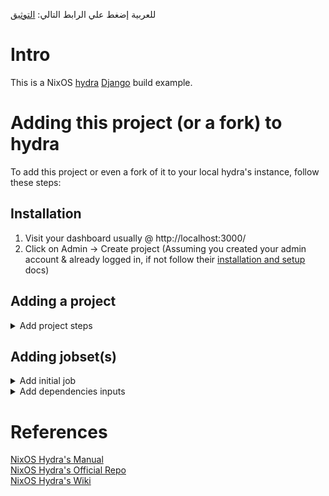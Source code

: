 للعربية إضغط علي الرابط التالي: [التوثيق](docs/ar/)

# Intro

This is a NixOS [hydra](https://nixos.wiki/wiki/Hydra) [Django](https://www.djangoproject.com/) build example.

# Adding this project (or a fork) to hydra

To add this project or even a fork of it to your local hydra's instance, follow these steps:

## Installation

1. Visit your dashboard usually @ http://localhost:3000/
2. Click on Admin -> Create project (Assuming you created your admin account & already logged in, if not follow their [installation and setup](https://github.com/NixOS/hydra?tab=readme-ov-file#installation-and-setup) docs)

## Adding a project

<details>
<summary>Add project steps</summary>
   
1. Identifier: Nix-Django (or anything you'd like but it has to be unique among your other projects)
2. Display name: Nix-Django
3. Desciption: 	A Django hydra example.
4. Homepage (This one could be docs page or project's github url): https://github.com/Al-Ghoul/Nix-Django
5. Create project (ignore everything else, declative spec/input are meant to provide all the info in a JSON format, declaratively (I'll refer to that later))

</details>

## Adding jobset(s)

<details>
<summary>Add initial job</summary>

1. After creating your project, go to hydra's index page, you'll find your project listed there click on the identifier.
2. Click on actions -> Create jobset.
3. Identifier: Nix-Django-Build (Keeping State: Enabled, Visible: Ticked).
4. Type: Legacy (I'll provide a flake example later).
5. Description: Nix-Hello's build jobset.
6. Nix expression: release.nix **in** siteSrc.
7. Check interval: 60 (seconds).
8. Scheduling shares: 1.

</details>

<details>
<summary>Add dependencies inputs</summary>
Skip everything and scroll down to inputs section:

1. Click on Add a new input:

-   Input name: siteSrc (This input's name gets passed to [release.nix](https://github.com/Al-Ghoul/Nix-Django/blob/main/release.nix#L2))
-   Type: Git checkout
-   Value: "https://github.com/Al-Ghoul/Nix-Django main" (with no quotes) <br>
    or provide your projects url, wondering why the extra 'main'?, well by default hydra tries to fetch from master branch, so you can override it like that

2. Add a second input(You'll need another input for nixpkgs):

-   Input name: nixpkgs
-   Type: Git checkout
-   Value: "https://github.com/nixos/nixpkgs nixos-23.11" (with no quotes) <br>
    again 'nixos-23.11' overrides or 'specifies' the branch

</details>

# References

[NixOS Hydra's Manual](https://hydra.nixos.org/build/196107287/download/1/hydra/introduction.html) <br>
[NixOS Hydra's Official Repo](https://github.com/NixOS/hydra) <br>
[NixOS Hydra's Wiki](https://nixos.wiki/wiki/Hydra)

